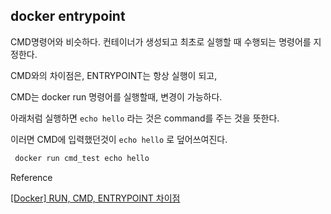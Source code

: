 ## docker entrypoint

CMD명령어와 비슷하다. 컨테이너가 생성되고 최초로 실행할 때 수행되는 명령어를 지정한다.

CMD와의 차이점은, ENTRYPOINT는 항상 실행이 되고,

CMD는 docker run 명령어를 실행할때, 변경이 가능하다.

아래처럼 실행하면 `echo hello` 라는 것은 command를 주는 것을 뜻한다.

이러면 CMD에 입력했던것이 `echo hello` 로 덮어쓰여진다.

```bash
 docker run cmd_test echo hello
```

Reference

[[Docker] RUN, CMD, ENTRYPOINT 차이점](https://seokhyun2.tistory.com/61)
